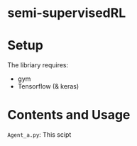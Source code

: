 semi-supervisedRL
=====================

Setup
==================
The libriary requires:<br>
  * gym <br>
  * Tensorflow (& keras) <br>

Contents and Usage
=======================
`Agent_a.py`: This scipt
